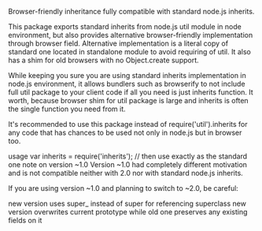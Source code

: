 Browser-friendly inheritance fully compatible with standard node.js inherits.

This package exports standard inherits from node.js util module in node environment, but also provides alternative browser-friendly implementation through browser field. Alternative implementation is a literal copy of standard one located in standalone module to avoid requiring of util. It also has a shim for old browsers with no Object.create support.

While keeping you sure you are using standard inherits implementation in node.js environment, it allows bundlers such as browserify to not include full util package to your client code if all you need is just inherits function. It worth, because browser shim for util package is large and inherits is often the single function you need from it.

It's recommended to use this package instead of require('util').inherits for any code that has chances to be used not only in node.js but in browser too.

usage
var inherits = require('inherits');
// then use exactly as the standard one
note on version ~1.0
Version ~1.0 had completely different motivation and is not compatible neither with 2.0 nor with standard node.js inherits.

If you are using version ~1.0 and planning to switch to ~2.0, be careful:

new version uses super_ instead of super for referencing superclass
new version overwrites current prototype while old one preserves any existing fields on it
